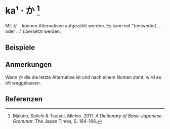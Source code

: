 ---
---

<script setup>
import Example from "../components/Example.vue"
</script>

# ka¹ · か [^1]

Mit か　können Alternativen aufgezählt werden. Es kann mit "(entweder) ... oder ..." übersetzt werden.

## Beispiele

<Example jp="私は電車かバス（か）で行く。" de="Ich fahre entweder mit dem Zug oder mit dem Bus." />
<Example jp="私は毎朝ジュースかミルクを飲む。" de="Ich trinke jeden Morgen Milch oder Saft." />
<Example jp="肉が高かったか花子が肉が嫌いだったかどちらかだ。" de="Entweder war Fleisch teuer oder Hanako mochte kein Fleisch." />

## Anmerkungen

Wenn か die die letzte Alternative ist und nach einem Nomen steht, wird es oft weggelassen.

## Referenzen

[^1]: Makino, Seiichi & Tsutsui, Michio. 2017. *A Dictionary of Basic Japanese Grammar*. The Japan Times, S. 164-166.
